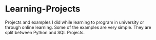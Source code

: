 # Learning-Projects
Projects and examples I did while learning to program in university or through online learning. Some of the examples are very simple. They are split between Python and SQL Projects.
